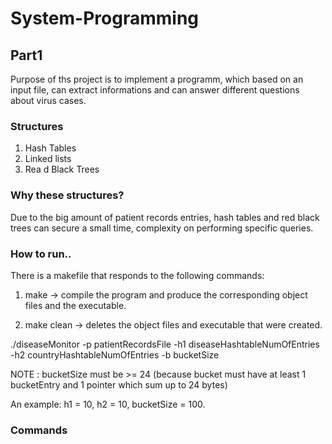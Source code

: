 # System-Programming

## Part1
Purpose of ths project is to implement a programm, which based on an input file, can extract informations and can answer different questions about virus cases. 

### Structures
1. Hash Tables
2. Linked lists
3. Rea d Black Trees

### Why these structures?
Due to the big amount of patient records entries, hash tables and red black trees can secure a small time, complexity on performing specific queries.

### How to run..
There is a makefile that responds to the following commands:

  1. make -> compile the program and produce the corresponding object files and the executable.

  2. make clean -> deletes the object files and executable that were created.

./diseaseMonitor -p patientRecordsFile -h1 diseaseHashtableNumOfEntries -h2 countryHashtableNumOfEntries -b bucketSize

NOTE : bucketSize must be >= 24 (because bucket must have at least 1 bucketEntry and 1 pointer which sum up to 24 bytes)

An example: h1 = 10, h2 = 10, bucketSize = 100.   

### Commands
